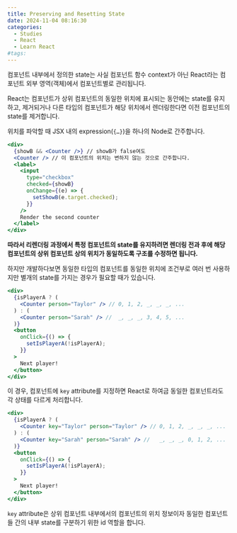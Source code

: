 ```yaml
---
title: Preserving and Resetting State
date: 2024-11-04 08:16:30
categories:
  - Studies
  - React
  - Learn React
#tags:
---
```

컴포넌트 내부에서 정의한 state는 사실 컴포넌트 함수 context가 아닌 React라는 컴포넌트 외부 영역(객체)에서 컴포넌트별로 관리됩니다.

React는 컴포넌트가 상위 컴포넌트의 동일한 위치에 표시되는 동안에는 state를 유지하고, 제거되거나 다른 타입의 컴포넌트가 해당 위치에서 렌더링한다면 이전 컴포넌트의 state를 제거합니다.

위치를 파악할 때 JSX 내의 expression(`{…}`)을 하나의 Node로 간주합니다.

```jsx
<div>
  {showB && <Counter />} // showB가 false여도
  <Counter /> // 이 컴포넌트의 위치는 변하지 않는 것으로 간주합니다.
  <label>
    <input
      type="checkbox"
      checked={showB}
      onChange={(e) => {
        setShowB(e.target.checked);
      }}
    />
    Render the second counter
  </label>
</div>
```

**따라서 리렌더링 과정에서 특정 컴포넌트의 state를 유지하려면 렌더링 전과 후에 해당 컴포넌트의 상위 컴포넌트 상의 위치가 동일하도록 구조를 수정하면 됩니다.**

하지만 개발하다보면 동일한 타입의 컴포넌트를 동일한 위치에 조건부로 여러 번 사용하지만 별개의 state를 가지는 경우가 필요할 때가 있습니다.

```jsx
<div>
  {isPlayerA ? (
    <Counter person="Taylor" /> // 0, 1, 2, _, _, _, ...
  ) : (
    <Counter person="Sarah" /> //  _, _, _, 3, 4, 5, ...
  )}
  <button
    onClick={() => {
      setIsPlayerA(!isPlayerA);
    }}
  >
    Next player!
  </button>
</div>
```

이 경우, 컴포넌트에 `key` attribute를 지정하면 React로 하여금 동일한 컴포넌트라도 각 상태를 다르게 처리합니다.

```jsx
<div>
  {isPlayerA ? (
    <Counter key="Taylor" person="Taylor" /> // 0, 1, 2, _, _, _, ...
  ) : (
    <Counter key="Sarah" person="Sarah" /> //   _, _, _, 0, 1, 2, ...
  )}
  <button
    onClick={() => {
      setIsPlayerA(!isPlayerA);
    }}
  >
    Next player!
  </button>
</div>
```

`key` attribute은 상위 컴포넌트 내부에서의 컴포넌트의 위치 정보이자 동일한 컴포넌트들 간의 내부 state를 구분하기 위한 id 역할을 합니다.
